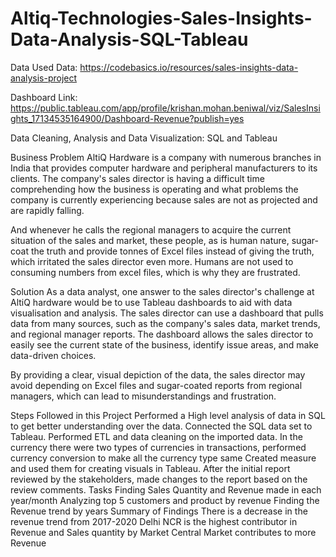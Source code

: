 # Altiq-Technologies-Sales-Insights-Data-Analysis-SQL-Tableau

Data Used
Data: https://codebasics.io/resources/sales-insights-data-analysis-project

Dashboard Link: https://public.tableau.com/app/profile/krishan.mohan.beniwal/viz/SalesInsights_17134535164900/Dashboard-Revenue?publish=yes

Data Cleaning, Analysis and Data Visualization: SQL and Tableau

Business Problem
AltiQ Hardware is a company with numerous branches in India that provides computer hardware and peripheral manufacturers to its clients. The company's sales director is having a difficult time comprehending how the business is operating and what problems the company is currently experiencing because sales are not as projected and are rapidly falling.

And whenever he calls the regional managers to acquire the current situation of the sales and market, these people, as is human nature, sugar-coat the truth and provide tonnes of Excel files instead of giving the truth, which irritated the sales director even more. Humans are not used to consuming numbers from excel files, which is why they are frustrated.

Solution
As a data analyst, one answer to the sales director's challenge at AltiQ hardware would be to use Tableau dashboards to aid with data visualisation and analysis. The sales director can use a dashboard that pulls data from many sources, such as the company's sales data, market trends, and regional manager reports. The dashboard allows the sales director to easily see the current state of the business, identify issue areas, and make data-driven choices.

By providing a clear, visual depiction of the data, the sales director may avoid depending on Excel files and sugar-coated reports from regional managers, which can lead to misunderstandings and frustration.

Steps Followed in this Project
Performed a High level analysis of data in SQL to get better understanding over the data.
Connected the SQL data set to Tableau.
Performed ETL and data cleaning on the imported data.
In the currency there were two types of currencies in transactions, performed currency conversion to make all the currency type same
Created measure and used them for creating visuals in Tableau.
After the initial report reviewed by the stakeholders, made changes to the report based on the review comments.
Tasks
Finding Sales Quantity and Revenue made in each year/month
Analyzing top 5 customers and product by revenue
Finding the Revenue trend by years
Summary of Findings
There is a decrease in the revenue trend from 2017-2020
Delhi NCR is the highest contributor in Revenue and Sales quantity by Market
Central Market contributes to more Revenue
